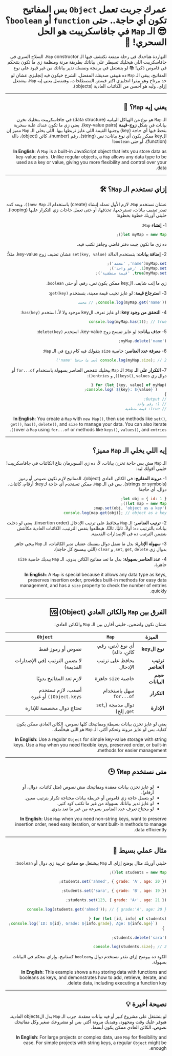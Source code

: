 <div dir="rtl">

# عمرك جربت تعمل `Object` بس المفاتيح تكون أي حاجة.. حتى `function` أو `boolean`؟ 😎 الـ `Map` في جافاسكريبت هو الحل السحري! 🚀

النهاردة هناخدك في رحلة ممتعة نكتشف فيها الـ `Map` constructor، السلاح السري في جافاسكريبت اللي هيخليك تسيطر على بياناتك بطريقة مرنة ومنظمة زي ما تكون بتتحكم في قاموس ذكي! 📚 لو بتشتغل في برمجة ونفسك تدير بياناتك من غير قيود على نوع المفاتيح، يبقى الـ `Map` ده هيبقى صديقك المفضل. الشرح خيكون فيه إنجليزي عشان لو حد بيرتاح وهو بيقرا انجليزي اكتر فبعض المصطلحات، وهنفصل يعني إيه `Map`، بيشتغل إزاي، وليه هو أحسن من الكائنات العادية (objects).

---

## يعني إيه `Map`؟ 🤔

الـ `Map` هو نوع من الهياكل البيانية (data structure) في جافاسكريبت بتخليك تخزن بيانات في شكل **زوج-قيمة** (key-value pairs). يعني زي ما تكون عندك علبة سحرية بتحط فيها أي حاجة (key) وجنبها القيمة اللي عايز تربطها بيها. اللي يخلي الـ `Map` مميز إن الkey ممكن يكون أي نوع بيانات: نص (string)، رقم (number)، كائن (object)، دالة (function)، أو حتى `boolean`!

**In English**: A `Map` is a built-in JavaScript object that lets you store data as key-value pairs. Unlike regular objects, a `Map` allows any data type to be used as a key or value, giving you more flexibility and control over your data.

---

## إزاي نستخدم الـ `Map`؟ 🛠️

عشان تستخدم `Map`، لازم الأول تعمله إنشاء (create) باستخدام الـ `new Map()`. وبعد كده تقدر تضيف بيانات، تسترجعها، تحذفها، أو حتى تعمل حاجات زي التكرار عليها (looping). خليني أوريك خطوة بخطوة:

1- **إنشاء** `Map`:

   ```javascript
   let myMap = new Map();
   ```

   ده زي ما تكون جبت دفتر فاضي وجاهز تكتب فيه.

2- **إضافة بيانات**: بتستخدم الدالة `set(key, value)` عشان تضيف زوج key-value. مثلاً:

   ```javascript
   myMap.set('name', 'محمد');
   myMap.set(1, 'رقم واحد');
   myMap.set(true, 'قيمة منطقية');
   ```

   زي ما إنت شايف، الkey ممكن يكون نص، رقم، أو حتى `boolean`.

3- **استرجاع قيمة**: لو عايز تجيب قيمة معينة، بتستخدم `get(key)`:

   ```javascript
   console.log(myMap.get('name')); // محمد
   ```

4- **التحقق من وجود key**: لو عايز تعرف الkey موجود ولا لأ، استخدم `has(key)`:

   ```javascript
   console.log(myMap.has(1)); // true
   ```

5- **حذف بيانات**: لو عايز تمسح زوج key-value، استخدم `delete(key)`:

   ```javascript
   myMap.delete('name');
   ```

6- **معرفة عدد العناصر**: خاصية `size` بتقولك فيه كام زوج في الـ `Map`:

   ```javascript
   console.log(myMap.size); // 2 (بعد ما حذفنا 'name')
   ```

7- **التكرار على الـ** `Map`: الـ `Map` بيخليك تتفحص العناصر بسهولة باستخدام `for...of` أو دوال زي `keys()`, `values()`, و `entries()`:

   ```javascript
   for (let [key, value] of myMap) {
       console.log(`${key}: ${value}`);
   }
   // Output:
   // 1: رقم واحد
   // true: قيمة منطقية
   ```

**In English**: You create a `Map` with `new Map()`, then use methods like `set()`, `get()`, `has()`, `delete()`, and `size` to manage your data. You can also iterate over a `Map` using `for...of` or methods like `keys()`, `values()`, and `entries()`.

---

## إيه اللي يخلي الـ `Map` مميز؟ 

الـ `Map` مش بس حاجة تخزن بيانات، لأ، ده زي السوبرمان بتاع الكائنات في جافاسكريبت! خليني أقولك ليه:

1- **مرونة المفاتيح**: في الكائن العادي (object)، المفاتيح لازم تكون نصوص أو رموز (strings or symbols). بس في الـ `Map`، ممكن تستخدم أي حاجة كkey: أرقام، كائنات، دوال، أي حاجة!

   ```javascript
   let obj = { id: 1 };
   let map = new Map();
   map.set(obj, 'object as a key');
   console.log(map.get(obj)); // object as a key
   ```

2- **ترتيب العناصر**: الـ `Map` بيحافظ على ترتيب الإدخال (insertion order). يعني لو دخلت بيانات بالترتيب ده: أولاً، ثانيًا، ثالثًا، هيطلعوا بنفس الترتيب. الكائنات العادية مكانتش بتضمن الترتيب ده في الإصدارات القديمة.

3- **سهولة الإدارة**: بدل ما تعمل دوال بنفسك عشان تدير الكائنات، الـ `Map` بيجي جاهز بدوال زي `set`, `get`, `delete`, و `clear` (اللي بيمسح كل حاجة).

4- **عدد العناصر بسهولة**: بدل ما تعد مفاتيح الكائن يدوي، الـ `Map` بيديك خاصية `size` جاهزة.

**In English**: A `Map` is special because it allows any data type as keys, preserves insertion order, provides built-in methods for easy data management, and has a `size` property to check the number of entries quickly.

---

## الفرق بين `Map` والكائن العادي (Object) 🆚

عشان نكون واضحين، خليني أقارن بين الـ `Map` والكائن العادي:

| الميزة | `Map` | `Object` |
| --- | --- | --- |
| **نوع الkey** | أي نوع (نص، رقم، كائن، دالة) | نصوص أو رموز فقط |
| **ترتيب العناصر** | يحافظ على ترتيب الإدخال | لا يضمن الترتيب (في الإصدارات القديمة) |
| **حجم البيانات** | خاصية `size` جاهزة | لازم تعد المفاتيح يدويًا |
| **التكرار** | سهل باستخدام `for...of` | أصعب، لازم تستخدم `Object.keys()` أو غيره |
| **الإدارة** | دوال مدمجة (`set`, `get`, إلخ) | تحتاج دوال مخصصة للإدارة |

يعني لو عايز تخزن بيانات بسيطة ومفاتيحك كلها نصوص، الكائن العادي ممكن يكون كفاية. بس لو عايز مرونة وتحكم أكتر، الـ `Map` هو اللي هيخلّصك.

**In English**: Use a regular `Object` for simple key-value storage with string keys. Use a `Map` when you need flexible keys, preserved order, or built-in methods for easier management.

---

## متى نستخدم `Map`؟ 🕒

- لو عايز تخزن بيانات معقدة ومفاتيحك مش نصوص (مثل كائنات، دوال، أو أرقام).
- لو بتعمل حاجة زي قاموس أو خريطة بيانات محتاجة تكرار بترتيب معين.
- لو عايز تدير بياناتك بسهولة من غير ما تكتب كود كتير.
- لو محتاج تعرف عدد العناصر بسرعة من غير ما تعد يدوي.

**In English**: Use `Map` when you need non-string keys, want to preserve insertion order, need easy iteration, or want built-in methods to manage data efficiently.

---

## مثال عملي بسيط 📜

خليني أوريك مثال يوضح إزاي الـ `Map` بيشتغل مع مفاتيح غريبة زي دوال أو `boolean`:

```javascript
let students = new Map();

students.set('ahmed', { grade: 'A', age: 20 });

students.set('sara', { grade: 'B', age: 19 });

students.set(123, { grade: 'A+', age: 21 });

console.log(students.get('ahmed')); // { grade:'A', age: 20 }

for (let [id, info] of students) {
    console.log(`ID: ${id}, Grade: ${info.grade}, Age: ${info.age}`);
 }

students.delete('sara');

console.log(students.size); // 2
```

الكود ده بيوضح إزاي نقدر نستخدم دوال و`boolean` كمفاتيح، وإزاي نتحكم في البيانات بسهولة.

**In English**: This example shows a `Map` storing data with functions and booleans as keys, and demonstrates how to add, retrieve, iterate, and delete data, including executing a function key.

---

## نصيحة أخيرة 💡

لو بتشتغل على مشروع كبير أو فيه بيانات معقدة، جرب الـ `Map` بدل الobjects العادية. هيوفر عليك وقت ومجهود، وهيديك مرونة أكتر. بس لو مشروعك صغير وكل مفاتيحك نصوص، الكائن العادي ممكن يكون أبسط.

**In English**: For large projects or complex data, use `Map` for flexibility and ease. For simple projects with string keys, a regular `Object` might be enough.

</div>
